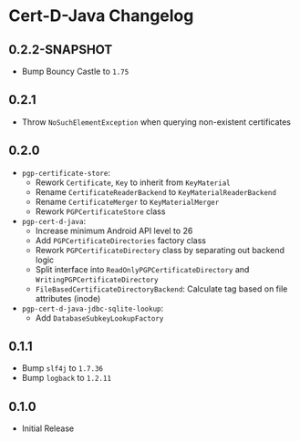 <!--
SPDX-FileCopyrightText: 2022 Paul Schaub <info@pgpainless.org>
SPDX-License-Identifier: CC0-1.0
-->

# Cert-D-Java Changelog

## 0.2.2-SNAPSHOT
- Bump Bouncy Castle to `1.75`

## 0.2.1
- Throw `NoSuchElementException` when querying non-existent certificates

## 0.2.0
- `pgp-certificate-store`:
  - Rework `Certificate`, `Key` to inherit from `KeyMaterial`
  - Rename `CertificateReaderBackend` to `KeyMaterialReaderBackend`
  - Rename `CertificateMerger` to `KeyMaterialMerger`
  - Rework `PGPCertificateStore` class
- `pgp-cert-d-java`:
  - Increase minimum Android API level to 26
  - Add `PGPCertificateDirectories` factory class
  - Rework `PGPCertificateDirectory` class by separating out backend logic
  - Split interface into `ReadOnlyPGPCertificateDirectory` and `WritingPGPCertificateDirectory`
  - `FileBasedCertificateDirectoryBackend`: Calculate tag based on file attributes (inode)
- `pgp-cert-d-java-jdbc-sqlite-lookup`:
  - Add `DatabaseSubkeyLookupFactory`

## 0.1.1
- Bump `slf4j` to `1.7.36`
- Bump `logback` to `1.2.11` 

## 0.1.0
- Initial Release
